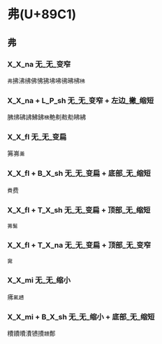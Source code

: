 # 弗(U+89C1)
## 弗
### X_X_na 无_无_变窄
`弗`拂沸绋佛怫狒坲咈彿昲柫`䄶`
### X_X_na + L_P_sh 无_无_变窄 + 左边_撇_缩短
胇炥砩䛍鮄鉘`梻`艴刜㪄㔗䀟紼
### X_X_fl 无_无_变扁
笰岪`羛`
### X_X_fl + B_X_sh 无_无_变扁 + 底部_无_缩短
`費`费
### X_X_fl + T_X_sh 无_无_变扁 + 顶部_无_缩短
`茀髴`
### X_X_fl + T_X_na 无_无_变扁 + 顶部_无_变窄
`㚕`
### X_X_mi 无_无_缩小
疿`氟䞞`
### X_X_mi + B_X_sh 无_无_缩小 + 底部_无_缩短
䊧鐨曊㵒镄㩌`靅`鄪

